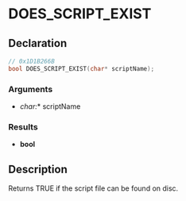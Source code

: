 # DOES_SCRIPT_EXIST

## Declaration
```cpp
// 0x1D1B266B
bool DOES_SCRIPT_EXIST(char* scriptName);
```

### Arguments
- **char*:** scriptName

### Results
- **bool**

## Description
Returns TRUE if the script file can be found on disc.